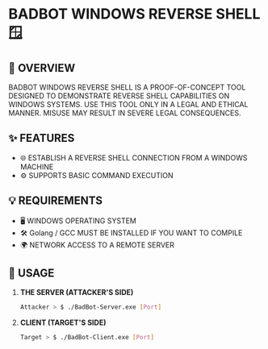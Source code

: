 # BADBOT WINDOWS REVERSE SHELL 🪟

## 📜 OVERVIEW

BADBOT WINDOWS REVERSE SHELL IS A PROOF-OF-CONCEPT TOOL DESIGNED TO DEMONSTRATE REVERSE SHELL CAPABILITIES ON WINDOWS SYSTEMS. USE THIS TOOL ONLY IN A LEGAL AND ETHICAL MANNER. MISUSE MAY RESULT IN SEVERE LEGAL CONSEQUENCES.

## ✨ FEATURES

- 🌐 ESTABLISH A REVERSE SHELL CONNECTION FROM A WINDOWS MACHINE
- ⚙️ SUPPORTS BASIC COMMAND EXECUTION

## 💡 REQUIREMENTS

- 🖥️ WINDOWS OPERATING SYSTEM
- 🛠️ Golang / GCC MUST BE INSTALLED IF YOU WANT TO COMPILE
- 🌍 NETWORK ACCESS TO A REMOTE SERVER

## 🚀 USAGE

1. **THE SERVER (ATTACKER'S SIDE)**

    ```bash
    Attacker > $ ./BadBot-Server.exe [Port]
    ```

2. **CLIENT (TARGET'S SIDE)**

    ```bash
    Target > $ ./BadBot-Client.exe [Port]
    ```
